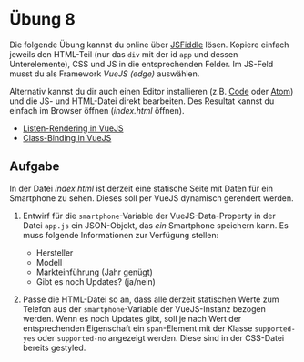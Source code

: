 # Übung 8

Die folgende Übung kannst du online über [JSFiddle](https://jsfiddle.net) lösen. Kopiere einfach jeweils den HTML-Teil (nur das `div` mit der id `app` und dessen Unterelemente), CSS und JS in die entsprechenden Felder. Im JS-Feld musst du als Framework *VueJS (edge)* auswählen.

Alternativ kannst du dir auch einen Editor installieren (z.B. [Code](https://code.visualstudio.com) oder [Atom](https://atom.io)) und die JS- und HTML-Datei direkt bearbeiten. Des Resultat kannst du einfach im Browser öffnen (*index.html* öffnen).

* [Listen-Rendering in VueJS](https://vuejs.org/v2/guide/list.html)
* [Class-Binding in VueJS](https://vuejs.org/v2/guide/class-and-style.html)

## Aufgabe

In der Datei *index.html* ist derzeit eine statische Seite mit Daten für ein Smartphone zu sehen. Dieses soll per VueJS dynamisch gerendert werden.

1. Entwirf für die `smartphone`-Variable der VueJS-Data-Property in der Datei `app.js` ein JSON-Objekt, das *ein* Smartphone speichern kann. Es muss folgende Informationen zur Verfügung stellen:
    * Hersteller
    * Modell
    * Markteinführung (Jahr genügt)
    * Gibt es noch Updates? (ja/nein)

1. Passe die HTML-Datei so an, dass alle derzeit statischen Werte zum Telefon aus der `smartphone`-Variable der VueJS-Instanz bezogen werden. Wenn es noch Updates gibt, soll je nach Wert der entsprechenden Eigenschaft ein `span`-Element mit der Klasse `supported-yes` oder `supported-no` angezeigt werden. Diese sind in der CSS-Datei bereits gestyled.
